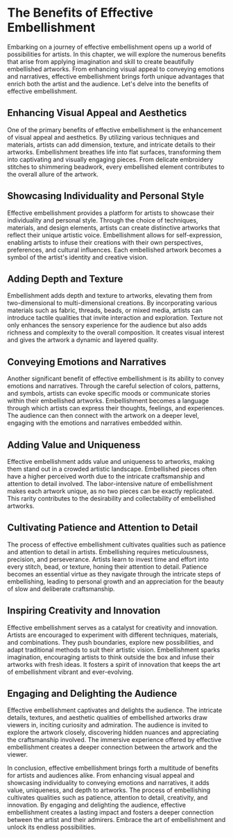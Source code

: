 The Benefits of Effective Embellishment
==================================================

Embarking on a journey of effective embellishment opens up a world of possibilities for artists. In this chapter, we will explore the numerous benefits that arise from applying imagination and skill to create beautifully embellished artworks. From enhancing visual appeal to conveying emotions and narratives, effective embellishment brings forth unique advantages that enrich both the artist and the audience. Let's delve into the benefits of effective embellishment.

Enhancing Visual Appeal and Aesthetics
--------------------------------------

One of the primary benefits of effective embellishment is the enhancement of visual appeal and aesthetics. By utilizing various techniques and materials, artists can add dimension, texture, and intricate details to their artworks. Embellishment breathes life into flat surfaces, transforming them into captivating and visually engaging pieces. From delicate embroidery stitches to shimmering beadwork, every embellished element contributes to the overall allure of the artwork.

Showcasing Individuality and Personal Style
-------------------------------------------

Effective embellishment provides a platform for artists to showcase their individuality and personal style. Through the choice of techniques, materials, and design elements, artists can create distinctive artworks that reflect their unique artistic voice. Embellishment allows for self-expression, enabling artists to infuse their creations with their own perspectives, preferences, and cultural influences. Each embellished artwork becomes a symbol of the artist's identity and creative vision.

Adding Depth and Texture
------------------------

Embellishment adds depth and texture to artworks, elevating them from two-dimensional to multi-dimensional creations. By incorporating various materials such as fabric, threads, beads, or mixed media, artists can introduce tactile qualities that invite interaction and exploration. Texture not only enhances the sensory experience for the audience but also adds richness and complexity to the overall composition. It creates visual interest and gives the artwork a dynamic and layered quality.

Conveying Emotions and Narratives
---------------------------------

Another significant benefit of effective embellishment is its ability to convey emotions and narratives. Through the careful selection of colors, patterns, and symbols, artists can evoke specific moods or communicate stories within their embellished artworks. Embellishment becomes a language through which artists can express their thoughts, feelings, and experiences. The audience can then connect with the artwork on a deeper level, engaging with the emotions and narratives embedded within.

Adding Value and Uniqueness
---------------------------

Effective embellishment adds value and uniqueness to artworks, making them stand out in a crowded artistic landscape. Embellished pieces often have a higher perceived worth due to the intricate craftsmanship and attention to detail involved. The labor-intensive nature of embellishment makes each artwork unique, as no two pieces can be exactly replicated. This rarity contributes to the desirability and collectability of embellished artworks.

Cultivating Patience and Attention to Detail
--------------------------------------------

The process of effective embellishment cultivates qualities such as patience and attention to detail in artists. Embellishing requires meticulousness, precision, and perseverance. Artists learn to invest time and effort into every stitch, bead, or texture, honing their attention to detail. Patience becomes an essential virtue as they navigate through the intricate steps of embellishing, leading to personal growth and an appreciation for the beauty of slow and deliberate craftsmanship.

Inspiring Creativity and Innovation
-----------------------------------

Effective embellishment serves as a catalyst for creativity and innovation. Artists are encouraged to experiment with different techniques, materials, and combinations. They push boundaries, explore new possibilities, and adapt traditional methods to suit their artistic vision. Embellishment sparks imagination, encouraging artists to think outside the box and infuse their artworks with fresh ideas. It fosters a spirit of innovation that keeps the art of embellishment vibrant and ever-evolving.

Engaging and Delighting the Audience
------------------------------------

Effective embellishment captivates and delights the audience. The intricate details, textures, and aesthetic qualities of embellished artworks draw viewers in, inciting curiosity and admiration. The audience is invited to explore the artwork closely, discovering hidden nuances and appreciating the craftsmanship involved. The immersive experience offered by effective embellishment creates a deeper connection between the artwork and the viewer.

In conclusion, effective embellishment brings forth a multitude of benefits for artists and audiences alike. From enhancing visual appeal and showcasing individuality to conveying emotions and narratives, it adds value, uniqueness, and depth to artworks. The process of embellishing cultivates qualities such as patience, attention to detail, creativity, and innovation. By engaging and delighting the audience, effective embellishment creates a lasting impact and fosters a deeper connection between the artist and their admirers. Embrace the art of embellishment and unlock its endless possibilities.
